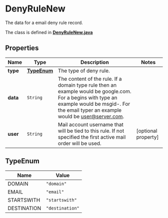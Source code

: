 

# DenyRuleNew

The data for a email deny rule record.

The class is defined in **[DenyRuleNew.java](../../src/main/java/org/openapitools/model/DenyRuleNew.java)**

## Properties

Name | Type | Description | Notes
------------ | ------------- | ------------- | -------------
**type** | [**TypeEnum**](#TypeEnum) | The type of deny rule. | 
**data** | `String` | The content of the rule.  If a domain type rule then an example would be google.com. For a begins with type an example would be msgid-.  For the email typer an example would be user@server.com. | 
**user** | `String` | Mail account username that will be tied to this rule.  If not specified the first active mail order will be used. |  [optional property]

## TypeEnum

Name | Value
---- | -----
DOMAIN | `"domain"`
EMAIL | `"email"`
STARTSWITH | `"startswith"`
DESTINATION | `"destination"`




